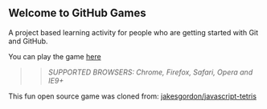 ## Welcome to GitHub Games

A project based learning activity for people who are getting started with Git and GitHub.

You can play the game [here](https://ThatOneGabriel.github.io/github-games/)

>> _*SUPPORTED BROWSERS*: Chrome, Firefox, Safari, Opera and IE9+_

This fun open source game was cloned from: [jakesgordon/javascript-tetris](https://github.com/jakesgordon/javascript-tetris)
